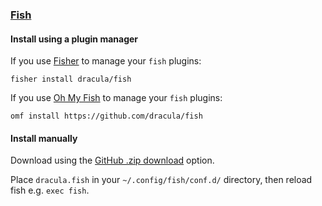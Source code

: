 ### [Fish](http://fishshell.com)

#### Install using a plugin manager

If you use [Fisher](https://github.com/jorgebucaran/fisher) to manage your `fish` plugins:

```
fisher install dracula/fish
```

If you use [Oh My Fish](https://github.com/oh-my-fish/oh-my-fish) to manage your `fish` plugins:

```
omf install https://github.com/dracula/fish
```

#### Install manually

Download using the [GitHub .zip download](https://github.com/dracula/fish/archive/master.zip) option.

Place `dracula.fish` in your `~/.config/fish/conf.d/` directory, then reload fish e.g. `exec fish`.
